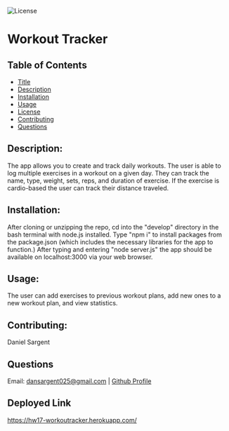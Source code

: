 
  ![License](https://img.shields.io/badge/License-MIT-yellow.svg)

  # Workout Tracker

  ## Table of Contents
  * [Title](#title)
  * [Description](#description)
  * [Installation](#installation)
  * [Usage](#usage)
  * [License](#license)
  * [Contributing](#contributing)
  * [Questions](#questions)

  ## Description:
  The app allows you to create and track daily workouts. The user is able to log multiple exercises in a workout on a given day. They can track the name, type, weight, sets, reps, and duration of exercise. If the exercise is cardio-based the user can track their distance traveled.

  ## Installation:
  After cloning or unzipping the repo, cd into the "develop" directory in the bash terminal with node.js installed. Type "npm i" to install packages from the package.json (which includes the necessary libraries for the app to function.) After typing and entering "node server.js" the app should be available on localhost:3000 via your web browser.

  ## Usage:
  The user can add exercises to previous workout plans, add new ones to a new workout plan, and view statistics.

  ## Contributing:
  Daniel Sargent

  ## Questions
  Email: dansargent025@gmail.com | [Github Profile](https://github.com/undefined)
  
  ## Deployed Link
  https://hw17-workoutracker.herokuapp.com/
